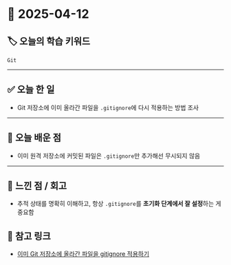 # 📅 2025-04-12

## 🏷️ 오늘의 학습 키워드

`Git`

---

## ✅ 오늘 한 일

- Git 저장소에 이미 올라간 파일을 `.gitignore`에 다시 적용하는 방법 조사

---

## 📘 오늘 배운 점

- 이미 원격 저장소에 커밋된 파일은 `.gitignore`만 추가해선 무시되지 않음

---

## 💬 느낀 점 / 회고

- 추적 상태를 명확히 이해하고, 항상 `.gitignore`를 **초기화 단계에서 잘 설정**하는 게 중요함

## 🔗 참고 링크

- [이미 Git 저장소에 올라간 파일을 gitignore 적용하기](../git/이미-Git-저장소에-올라간-파일을-gitignore-적용하기.md)
